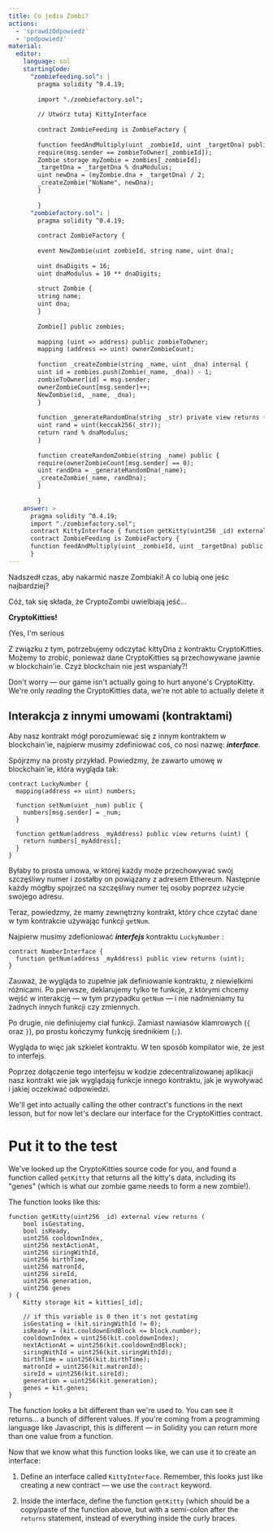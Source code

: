```yaml
---
title: Co jedza Zombi?
actions:
  - 'sprawdźOdpowiedź'
  - 'podpowiedź'
material:
  editor:
    language: sol
    startingCode:
      "zombiefeeding.sol": |
        pragma solidity ^0.4.19;
        
        import "./zombiefactory.sol";
        
        // Utwórz tutaj KittyInterface 
        
        contract ZombieFeeding is ZombieFactory {
        
        function feedAndMultiply(uint _zombieId, uint _targetDna) public {
        require(msg.sender == zombieToOwner[_zombieId]);
        Zombie storage myZombie = zombies[_zombieId];
        _targetDna = _targetDna % dnaModulus;
        uint newDna = (myZombie.dna + _targetDna) / 2;
        _createZombie("NoName", newDna);
        }
        
        }
      "zombiefactory.sol": |
        pragma solidity ^0.4.19;
        
        contract ZombieFactory {
        
        event NewZombie(uint zombieId, string name, uint dna);
        
        uint dnaDigits = 16;
        uint dnaModulus = 10 ** dnaDigits;
        
        struct Zombie {
        string name;
        uint dna;
        }
        
        Zombie[] public zombies;
        
        mapping (uint => address) public zombieToOwner;
        mapping (address => uint) ownerZombieCount;
        
        function _createZombie(string _name, uint _dna) internal {
        uint id = zombies.push(Zombie(_name, _dna)) - 1;
        zombieToOwner[id] = msg.sender;
        ownerZombieCount[msg.sender]++;
        NewZombie(id, _name, _dna);
        }
        
        function _generateRandomDna(string _str) private view returns (uint) {
        uint rand = uint(keccak256(_str));
        return rand % dnaModulus;
        }
        
        function createRandomZombie(string _name) public {
        require(ownerZombieCount[msg.sender] == 0);
        uint randDna = _generateRandomDna(_name);
        _createZombie(_name, randDna);
        }
        
        }
    answer: >
      pragma solidity ^0.4.19;
      import "./zombiefactory.sol";
      contract KittyInterface { function getKitty(uint256 _id) external view returns ( bool isGestating, bool isReady, uint256 cooldownIndex, uint256 nextActionAt, uint256 siringWithId, uint256 birthTime, uint256 matronId, uint256 sireId, uint256 generation, uint256 genes ); }
      contract ZombieFeeding is ZombieFactory {
      function feedAndMultiply(uint _zombieId, uint _targetDna) public { require(msg.sender == zombieToOwner[_zombieId]); Zombie storage myZombie = zombies[_zombieId]; _targetDna = _targetDna % dnaModulus; uint newDna = (myZombie.dna + _targetDna) / 2; _createZombie("NoName", newDna); }
      }
---
```

Nadszedł czas, aby nakarmić nasze Zombiaki! A co lubią one jeśc najbardziej?

Cóż, tak się składa, że CryptoZombi uwielbiają jeść...

**CryptoKitties!** 

(Yes, I'm serious 

Z związku z tym, potrzebujemy odczytać kittyDna z kontraktu CryptoKitties. Możemy to zrobić, ponieważ dane CryptoKitties są przechowywane jawnie w blockchain'ie. Czyż blockchain nie jest wspaniały?!

Don't worry — our game isn't actually going to hurt anyone's CryptoKitty. We're only *reading* the CryptoKitties data, we're not able to actually delete it 

## Interakcja z innymi umowami (kontraktami)

Aby nasz kontrakt mógł porozumiewać się z innym kontraktem w blockchain'ie, najpierw musimy zdefiniować coś, co nosi nazwę: ***interface***.

Spójrzmy na prosty przykład. Powiedzmy, że zawarto umowę w blockchain'ie, która wygląda tak:

    contract LuckyNumber {
      mapping(address => uint) numbers;
    
      function setNum(uint _num) public {
        numbers[msg.sender] = _num;
      }
    
      function getNum(address _myAddress) public view returns (uint) {
        return numbers[_myAddress];
      }
    }
    

Byłaby to prosta umowa, w której każdy może przechowywać swój szczęśliwy numer i zostałby on powiązany z adresem Ethereum. Następnie każdy mógłby spojrzeć na szczęśliwy numer tej osoby poprzez użycie swojego adresu.

Teraz, powiedzmy, że mamy zewnętrzny kontrakt, który chce czytać dane w tym kontrakcie używając funkcji `getNum`.

Najpierw musimy zdefioniować ***interfejs*** kontraktu `LuckyNumber` :

    contract NumberInterface {
      function getNum(address _myAddress) public view returns (uint);
    }
    

Zauważ, że wygląda to zupełnie jak definiowanie kontraktu, z niewielkimi różnicami. Po pierwsze, deklarujemy tylko te funkcje, z którymi chcemy wejść w interakcję — w tym przypadku `getNum` — i nie nadmieniamy tu żadnych innych funkcji czy zmiennych.

Po drugie, nie definiujemy ciał funkcji. Zamiast nawiasów klamrowych (`{` oraz `}`), po prostu kończymy funkcję średnikiem (`;`).

Wygląda to więc jak szkielet kontraktu. W ten sposób kompilator wie, że jest to interfejs.

Poprzez dołączenie tego interfejsu w kodzie zdecentralizowanej aplikacji nasz kontrakt wie jak wyglądają funkcje innego kontraktu, jak je wywoływać i jakiej oczekiwać odpowiedzi.

We'll get into actually calling the other contract's functions in the next lesson, but for now let's declare our interface for the CryptoKitties contract.

# Put it to the test

We've looked up the CryptoKitties source code for you, and found a function called `getKitty` that returns all the kitty's data, including its "genes" (which is what our zombie game needs to form a new zombie!).

The function looks like this:

    function getKitty(uint256 _id) external view returns (
        bool isGestating,
        bool isReady,
        uint256 cooldownIndex,
        uint256 nextActionAt,
        uint256 siringWithId,
        uint256 birthTime,
        uint256 matronId,
        uint256 sireId,
        uint256 generation,
        uint256 genes
    ) {
        Kitty storage kit = kitties[_id];
    
        // if this variable is 0 then it's not gestating
        isGestating = (kit.siringWithId != 0);
        isReady = (kit.cooldownEndBlock <= block.number);
        cooldownIndex = uint256(kit.cooldownIndex);
        nextActionAt = uint256(kit.cooldownEndBlock);
        siringWithId = uint256(kit.siringWithId);
        birthTime = uint256(kit.birthTime);
        matronId = uint256(kit.matronId);
        sireId = uint256(kit.sireId);
        generation = uint256(kit.generation);
        genes = kit.genes;
    }
    

The function looks a bit different than we're used to. You can see it returns... a bunch of different values. If you're coming from a programming language like Javascript, this is different — in Solidity you can return more than one value from a function.

Now that we know what this function looks like, we can use it to create an interface:

1. Define an interface called `KittyInterface`. Remember, this looks just like creating a new contract — we use the `contract` keyword.

2. Inside the interface, define the function `getKitty` (which should be a copy/paste of the function above, but with a semi-colon after the `returns` statement, instead of everything inside the curly braces.